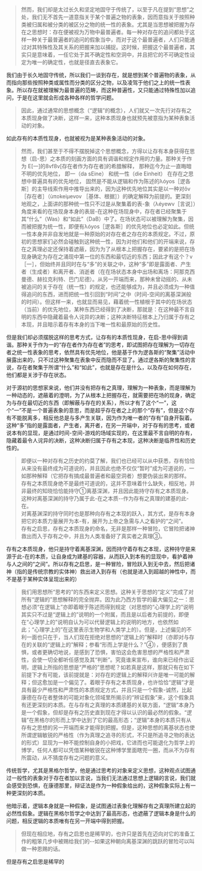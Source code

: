 <blockquote data-pid="mhNaMDSU">然而，我们却是太过长久和坚定地固守于传统了，以至于凡在提到“思想”之处，我们无不首先一道意指关于某个普遍之物的表象，因而意指关于按照种类被归属和被分类的被区分之物的统一性的表象。尤其是当思想被把握为存在之思想时：存在便被视为万物中最普遍者。每一种对存在的追问都处于这样一种关于最普遍者的追问的假象当中，而对于这个最普遍者，人们只能通过对其特殊性及其关系的把握来加以捕捉。这时候，把握这个最普遍者，其实只是意味着，一任它处于其不确定性和空洞中，并且把它的不可确定性设定为唯一的确定性，也就是径直去表象它。</blockquote><p data-pid="p_coG1ky">我们由于长久地固守传统，所以我们一谈到存在，就是想到某个普遍物的表象，从而指向那些按照种类或属性而分类的区分之物，以及凌驾于他们之上的统一性表象。所以存在就被理解为最普遍的范畴，而这种普遍性，又只能通过特殊性加以追问，于是在这里就会形成各种各样的哲学问题。</p><blockquote data-pid="8zK2QHxZ">因此，通过通常的思想概念（“逻辑”的概念），人们就又一次先行对存有之本质现身做了决断，这样一来，这种本质现身也就预先被意指为某种表象活动的对象。</blockquote><p data-pid="EOA2kFdw">如此存有的本质性现身，也就被视为是某种表象活动的对象。</p><blockquote data-pid="3Ioss8GQ">然而，我们甚至于不得不摆脱掉这个思想概念，方得以让存有本身获得在思想（启-思）之本质的刻画方面的具有调谐和规定作用的力量。那种关于作为 E[一]的8vf8v[存在者作为存在者]的希腊解释， 那种迄今为止一直晦暗不明的优先地位， 即一（da sEine） 和统一性（die Einheit） 在存在之思想中普遍具有的优先地位， 固然是不能从逻辑和作为陈述的λóyos［逻各斯］的主导线索作用中推导出来的，因为这种优先地位其实是以一种对ǒv［存在者］（ùπokeiμevov ［基体、根据］）的确定解释为前提的。更深刻地观之，上面讲的那种统一性只不过是从聚集着的表-象（λéyewv［言说］）角度来看的在场现身本身的表层-在这种在场现身中，存在者已经聚集于其“什么”（Was）和“如此”（DaB）中了。在场状态可以被理解为聚集，因而被把握为统一性，即便有λóyos［逻各斯］的优先地位也必定如此。但统一性本身并非自发地就是一种原始的对存在者之存在的本质规定。不过，原初的思想家们必然会碰触到这种统一性，因为对他们和他们的开端来说，存在之真理必定还保持着遮蔽，因为为了从根本上把握存在，要紧的是把在场现身确定为存在之涌现中第一位的东西和最切近的东西；因此才有这个？v［一］，但始终并且同时在与“多”的关联之中，这种“多”即是露面者、产生者（生成者）和离开者、消逝者（在在场状态本身中出场和离场：阿那克西曼德、赫拉克利特、巴门尼德）。从另一开端而来，那种未曾动摇的、从未被追问的关于存在（统一性）的规定，也还能够成为，并且必须成为一种值得追问的东西，进而把统一性引回到“时间”之中（时间-空间的离基深渊般的时间）。但这样一来，也就显而易见，藉着统一性植根于其中的在场状态（当前）的优先地位，某种东西已经得到了决断，那就是：在这种最不言自明的东西中隐藏着最令人诧异的决断；这种决断特征根本上乃归属于存有之本现，并且暗示着存有本身的当下唯一性和最原始的历史性。</blockquote><p data-pid="DDngNZO7">但是我们却必须摆脱这样的思考方式，让存有的本质性现身，在启-思中得到调谐。那种关于作为一的“存在者作为存在者”的思考，即试图把存在理解为一切存在者之统一性表象的思考，依然具有优先地位，他是基于作为逻各斯的“聚集”活动中展露出来的，只不过这种聚集在表象中反而隐而不显了。通过逻各斯的聚集性的言说，存在者聚集于所谓“什么”和“如此”，也就是存在是什么，以及存在如何存在，他们都是关涉于存在状态。</p><p data-pid="-DgjDLhm">对于源初的思想家来说，他们并没有把存有之真理，理解为一种表象，而是理解为一种动态的，遮蔽着的澄明，为了从根本上把握存在，就需要把在场的现身，确定为与存在最切近的东西（即解蔽与存在的关系），所以才有了这个“一”，这个“一”不是一个普遍表象的意思，而是超乎存在者之上的那个“存有”，但是这个存有不能脱离多，相反他总是与多产生关联，因为作为唯一者的“存有”自身开裂着。这种“多”指的是露面者，产生者，离开者，在另一开端中，对于存有的思考，或者说本有的显现，是通过时间-空间-游戏的场域实现的，在这里最不言自明的存有，隐藏着最令人诧异的决断，这种决断归属于存有之本现，这种决断是临界性和历史性的。</p><blockquote data-pid="qPtUsPba">即便以一种对存有之历史的约莫了解，我们也已经可以从中获悉，存有恰恰从来没有最终成为可道说的，并且因此也绝不仅仅“暂时”成为可道说的，一如那种解释（它把存有搞成最普遍者和最空洞者）想要伪装出来的那样。<br>存有之本质现身绝不是最终可道说的，这并不意味着什么缺失，相反地，并非最终的知晓恰恰能持守①离基深渊，并且因此能持守存有之本质现身。这种对离基深渊的持守乃属于此-在之本质--作为存有之真理的建基的此-在。<br>对离基渊深的持守同时也是那种向存有之本现的跃入，其方式，是存有本身把它的本质力量展开为本-有，展开为上帝之急需与人之看护的“之间”。<br>存有之启思，存有之本质现身的命名，无非是那样一种冒险，它冒险把诸神救出而入于存有之中，并且为人类准备好了真实者之真理③。</blockquote><p data-pid="bD5lB7Ib">存有之本质现身，他只是持守着离基深渊，因而持守着存有之本现，这种持守是来源于此-在的本质，让自身成为建基的容器，从而跃入到本有的显现中，看护着神与人之间的“之间”。所以存有之启思，是一种冒险，冒险跃入到无中去，然后把诸神（指的是传统宗教的实体神）救出进入到存有（也就是进入到超越的神性中，而不是基于某种实体呈现出来的）</p><blockquote data-pid="fndafxTp">我们用思想所“思考的”的东西来定义思想。这种关于思想的“定义”完成了对所有“逻辑的”思想解释的完全抛弃。因为此乃西方哲学的最大偏见之一：思想必须“在逻辑上”亦即着眼于陈述而得到规定（对思想的“心理学上的”说明其实只不过是“逻辑上的”说明的一个附属，而且是以后者为前提的，即便在“心理学上的”说明自认为可以代替逻辑上的说明的地方，也依然如此；“心理学上的”在这里表示生物学和人类学上的）。但是，上述偏见的不利一面也只在于，当人们现在拒绝对思想的“逻辑上的”解释时（亦即对与存在的关联的“逻辑上的”解释；参看“形而上学是什么？”④），便感到了畏惧，或者更确切地说，是感到了恐惧，害怕这会危害思想的严格性和严肃性，会使一切全都听任感觉及其“判断”。究竟谁来宣布，谁向来已经作出证明，逻辑上所指的思想是“严格的”思想呢？如若真是这样，那就只有在如下前提下才有可能，该前提就是：对存在的逻辑上的解释兴许是唯一可能的解释；但这愈加是一个偏见了。着眼于存有之本质现身，也许恰恰“逻辑”才是具有最少严格性和严肃性的本质规定方式，并且只是一个假象-诚然，比起康德在存在者整体的可能对象化领域里所揭示的“辨证假象”来，这个假象具有还更深刻的本质。在与存有之真理的本质建基的关联方面，“逻辑”本身乃是一个假象，但却是存有之历史直到现在才得以认识的最必然的假象。“逻辑”在黑格尔的形而上学中达到了它的最高形态；“逻辑”本身的本质只有从存有之思想的另一开端而来才能得到把握。但是，这种思想的离基状态也使所谓逻辑敏锐的严格性（作为真理之追寻的形式，不只是所追寻之物的表达的形式）显现为一种不能控制自身的小把戏，它进而也可能退化为哲学上的博学，任何人都可以凭借某种敏锐在这种博学里面瞎兜一圈，而从不为存有所震动，从不猜度存有之问题的意义。</blockquote><p data-pid="Dju7cr69">传统哲学，尤其是黑格尔哲学，他是通过思考的对象来定义思想，这种观点试图通过一般性的表象对于存在者加以言说，当我们无法通过思想上逻辑的言说，我们就会感受到恐惧，在康德那里，辩证法是作为一种假象给出的，这种假象实际上有一种更深刻的本质。</p><p data-pid="BeKRSuvi">他暗示着，逻辑本身就是一种假象，是试图通过表象化理解存有之真理所建立起的必然性假象。逻辑在黑格尔哲学之中达到了最高形态，也遮蔽了逻辑本身是什么的问题，相反逻辑的本质唯有在另一开端中得到把握。</p><blockquote data-pid="dpxxbYoB">但现在相应地，存有之启思也是稀罕的，也许只是首先在迈向对它的准备工作的粗笨几步中被赐给我们的--如果这种朝向离基深渊的跳跃的冒险可以叫做一种恩赐的话。</blockquote><p data-pid="l_Mkt_BU">但是存有之启思是稀罕的</p><p></p>
